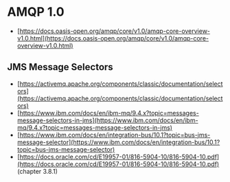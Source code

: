 # AMQP 1.0

- [https://docs.oasis-open.org/amqp/core/v1.0/amqp-core-overview-v1.0.html](https://docs.oasis-open.org/amqp/core/v1.0/amqp-core-overview-v1.0.html)

## JMS Message Selectors

- [https://activemq.apache.org/components/classic/documentation/selectors](https://activemq.apache.org/components/classic/documentation/selectors)
- [https://www.ibm.com/docs/en/ibm-mq/9.4.x?topic=messages-message-selectors-in-jms](https://www.ibm.com/docs/en/ibm-mq/9.4.x?topic=messages-message-selectors-in-jms)
- [https://www.ibm.com/docs/en/integration-bus/10.1?topic=bus-jms-message-selector](https://www.ibm.com/docs/en/integration-bus/10.1?topic=bus-jms-message-selector)
- [https://docs.oracle.com/cd/E19957-01/816-5904-10/816-5904-10.pdf](https://docs.oracle.com/cd/E19957-01/816-5904-10/816-5904-10.pdf) (chapter 3.8.1)
